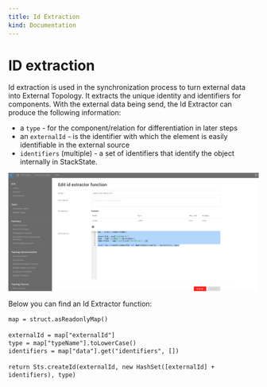 ```yaml
---
title: Id Extraction
kind: Documentation
---
```


# ID extraction

Id extraction is used in the synchronization process to turn external data into External Topology. It extracts the unique identity and identifiers for components. With the external data being send, the Id Extractor can produce the following information:

* a `type` - for the component/relation for differentiation in later steps
* an `externalId` - is the identifier with which the element is easily identifiable in the external source
* `identifiers` \(multiple\) - a set of identifiers that identify the object internally in StackState.

![Id extractor](/.gitbook/assets/idextractor.png)

Below you can find an Id Extractor function:

```text
map = struct.asReadonlyMap()

externalId = map["externalId"]
type = map["typeName"].toLowerCase()
identifiers = map["data"].get("identifiers", [])

return Sts.createId(externalId, new HashSet([externalId] + identifiers), type)
```

